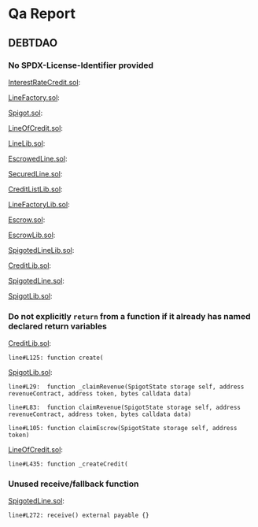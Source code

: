 # Qa Report

## DEBTDAO

### No SPDX-License-Identifier provided

[InterestRateCredit.sol](https://github.com/debtdao/Line-of-Credit/tree/audit/code4rena-2022-11-03/contracts/modules/interest-rate/InterestRateCredit.sol):

[LineFactory.sol](https://github.com/debtdao/Line-of-Credit/tree/audit/code4rena-2022-11-03/contracts/modules/factories/LineFactory.sol):

[Spigot.sol](https://github.com/debtdao/Line-of-Credit/tree/audit/code4rena-2022-11-03/contracts/modules/spigot/Spigot.sol):

[LineOfCredit.sol](https://github.com/debtdao/Line-of-Credit/tree/audit/code4rena-2022-11-03/contracts/modules/credit/LineOfCredit.sol):

[LineLib.sol](https://github.com/debtdao/Line-of-Credit/tree/audit/code4rena-2022-11-03/contracts/utils/LineLib.sol):

[EscrowedLine.sol](https://github.com/debtdao/Line-of-Credit/tree/audit/code4rena-2022-11-03/contracts/modules/credit/EscrowedLine.sol):

[SecuredLine.sol](https://github.com/debtdao/Line-of-Credit/tree/audit/code4rena-2022-11-03/contracts/modules/credit/SecuredLine.sol):

[CreditListLib.sol](https://github.com/debtdao/Line-of-Credit/tree/audit/code4rena-2022-11-03/contracts/utils/CreditListLib.sol):

[LineFactoryLib.sol](https://github.com/debtdao/Line-of-Credit/tree/audit/code4rena-2022-11-03/contracts/utils/LineFactoryLib.sol):

[Escrow.sol](https://github.com/debtdao/Line-of-Credit/tree/audit/code4rena-2022-11-03/contracts/modules/escrow/Escrow.sol):

[EscrowLib.sol](https://github.com/debtdao/Line-of-Credit/tree/audit/code4rena-2022-11-03/contracts/utils/EscrowLib.sol):

[SpigotedLineLib.sol](https://github.com/debtdao/Line-of-Credit/tree/audit/code4rena-2022-11-03/contracts/utils/SpigotedLineLib.sol):

[CreditLib.sol](https://github.com/debtdao/Line-of-Credit/tree/audit/code4rena-2022-11-03/contracts/utils/CreditLib.sol):

[SpigotedLine.sol](https://github.com/debtdao/Line-of-Credit/tree/audit/code4rena-2022-11-03/contracts/modules/credit/SpigotedLine.sol):

[SpigotLib.sol](https://github.com/debtdao/Line-of-Credit/tree/audit/code4rena-2022-11-03/contracts/utils/SpigotLib.sol):

### Do not explicitly `return` from a function if it already has named declared return variables

[CreditLib.sol](https://github.com/debtdao/Line-of-Credit/tree/audit/code4rena-2022-11-03/contracts/utils/CreditLib.sol):

```solidity
line#L125: function create(
```

[SpigotLib.sol](https://github.com/debtdao/Line-of-Credit/tree/audit/code4rena-2022-11-03/contracts/utils/SpigotLib.sol):

```solidity
line#L29:  function _claimRevenue(SpigotState storage self, address revenueContract, address token, bytes calldata data)

line#L83:  function claimRevenue(SpigotState storage self, address revenueContract, address token, bytes calldata data)

line#L105: function claimEscrow(SpigotState storage self, address token)
```

[LineOfCredit.sol](https://github.com/debtdao/Line-of-Credit/tree/audit/code4rena-2022-11-03/contracts/modules/credit/LineOfCredit.sol):

```solidity
line#L435: function _createCredit(
```

### Unused receive/fallback function

[SpigotedLine.sol](https://github.com/debtdao/Line-of-Credit/tree/audit/code4rena-2022-11-03/contracts/modules/credit/SpigotedLine.sol):

```solidity
line#L272: receive() external payable {}
```
